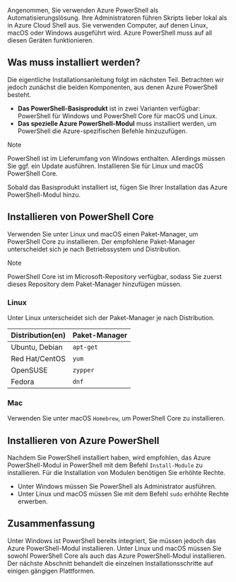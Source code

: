 Angenommen, Sie verwenden Azure PowerShell als Automatisierungslösung. Ihre Administratoren führen Skripts lieber lokal als in Azure Cloud Shell aus. Sie verwenden Computer, auf denen Linux, macOS oder Windows ausgeführt wird. Azure PowerShell muss auf all diesen Geräten funktionieren. 

## <a name="what-must-be-installed"></a>Was muss installiert werden?
Die eigentliche Installationsanleitung folgt im nächsten Teil. Betrachten wir jedoch zunächst die beiden Komponenten, aus denen Azure PowerShell besteht.

- **Das PowerShell-Basisprodukt** ist in zwei Varianten verfügbar: PowerShell für Windows und PowerShell Core für macOS und Linux.
- **Das spezielle Azure PowerShell-Modul** muss installiert werden, um PowerShell die Azure-spezifischen Befehle hinzuzufügen.

> [!NOTE]
> PowerShell ist im Lieferumfang von Windows enthalten. Allerdings müssen Sie ggf. ein Update ausführen. Installieren Sie für Linux und macOS PowerShell Core.

Sobald das Basisprodukt installiert ist, fügen Sie Ihrer Installation das Azure PowerShell-Modul hinzu.

## <a name="how-to-install-powershell-core"></a>Installieren von PowerShell Core
Verwenden Sie unter Linux und macOS einen Paket-Manager, um PowerShell Core zu installieren. Der empfohlene Paket-Manager unterscheidet sich je nach Betriebssystem und Distribution.

> [!NOTE]
> PowerShell Core ist im Microsoft-Repository verfügbar, sodass Sie zuerst dieses Repository dem Paket-Manager hinzufügen müssen.

### <a name="linux"></a>Linux
Unter Linux unterscheidet sich der Paket-Manager je nach Distribution.

| Distribution(en)  | Paket-Manager |
|------------------|-----------------|
| Ubuntu, Debian   | `apt-get`       |
| Red Hat/CentOS  | `yum`           |
| OpenSUSE         | `zypper`        |
| Fedora           | `dnf`           |

### <a name="mac"></a>Mac
Verwenden Sie unter macOS `Homebrew`, um PowerShell Core zu installieren.

## <a name="how-to-install-azure-powershell"></a>Installieren von Azure PowerShell
Nachdem Sie PowerShell installiert haben, wird empfohlen, das Azure PowerShell-Modul in PowerShell mit dem Befehl `Install-Module` zu installieren. Für die Installation von Modulen benötigen Sie erhöhte Rechte.

- Unter Windows müssen Sie PowerShell als Administrator ausführen.
- Unter Linux und macOS müssen Sie mit dem Befehl `sudo` erhöhte Rechte erwerben.

## <a name="summary"></a>Zusammenfassung
Unter Windows ist PowerShell bereits integriert, Sie müssen jedoch das Azure PowerShell-Modul installieren. Unter Linux und macOS müssen Sie sowohl PowerShell Core als auch das Azure PowerShell-Modul installieren. Der nächste Abschnitt behandelt die einzelnen Installationsschritte auf einigen gängigen Plattformen.